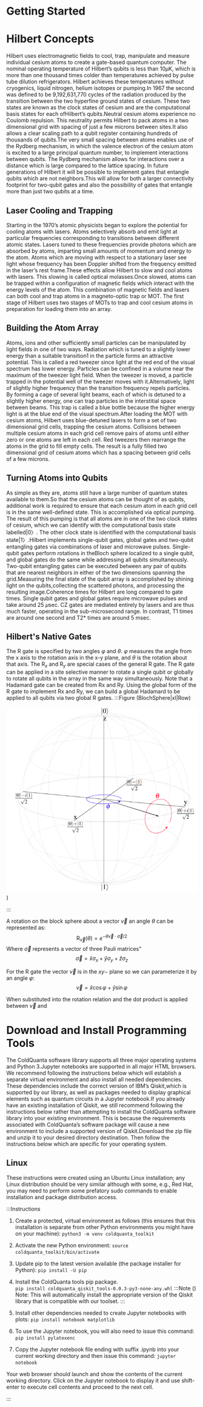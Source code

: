 # Getting Started

# Hilbert Concepts

Hilbert uses electromagnetic fields to cool,  trap,  manipulate and measure individual cesium atoms to create a gate-based quantum computer. The nominal operating temperature of Hilbert’s qubits is less than 10μK, which is more than one thousand times colder than temperatures achieved by pulse tube dilution refrigerators. Hilbert achieves these temperatures without cryogenics, liquid nitrogen, helium isotopes or pumping.In 1967 the second was defined to be 9,192,631,770 cycles of the radiation produced by the transition between the two hyperfine ground states of cesium.  These two states are known  as  the  clock  states  of  cesium  and  are  the  computational  basis  states  for  each  ofHilbert’s qubits.Neutral cesium atoms experience no Coulomb repulsion. This neutrality permits Hilbert to pack atoms in a two dimensional grid with spacing of just a few microns between sites.It also allows a clear scaling path to a qubit register containing hundreds of thousands of qubits.The very small spacing between atoms enables use of the Rydberg mechanism, in which the valence electron of the cesium atom is excited to a large principal quantum number, to implement interactions between qubits.  The Rydberg mechanism allows for interactions over a distance which is large compared to the lattice spacing.  In future generations of Hilbert it will be possible to implement gates that entangle qubits which are not neighbors.This will allow for both a larger connectivity footprint for two-qubit gates and also the possibility of gates that entangle more than just two qubits at a time.

##  Laser Cooling and Trapping
Starting in the 1970’s atomic physicists began to explore the potential for cooling atoms with lasers. Atoms selectively absorb and emit light at particular frequencies corresponding to transitions between different atomic states.  Lasers tuned to these frequencies provide photons which are absorbed by atoms, imparting small amounts of momentum and energy to the atom.  Atoms which are moving with respect to a stationary laser see light whose frequency has been Doppler shifted from the frequency emitted in the laser’s rest frame.These  effects  allow  Hilbert  to  slow  and  cool  atoms  with  lasers.   This  slowing  is  called optical molasses.Once slowed,  atoms can be trapped within a configuration of magnetic fields which interact with the energy levels of the atom. This combination of magnetic fields and lasers can both cool and trap atoms in a magneto-optic trap or MOT. The first stage of Hilbert uses two stages of MOTs to trap and cool cesium atoms in preparation for loading them into an array.

##  Building the Atom Array
Atoms, ions and other sufficiently small particles can be manipulated by light fields in one of two ways. Radiation which is tuned to a slightly lower energy than a suitable transition1 in the particle forms an attractive potential.  This is called a red tweezer since light at the red end of the visual spectrum has lower energy. Particles can be confined in a volume near the maximum of the tweezer light field.  When the tweezer is moved, a particle trapped in the potential well of the tweezer moves with it.Alternatively,  light  of  slightly  higher  frequency  than  the  transition  frequency  repels particles. By forming a cage of several light beams, each of which is detuned to a slightly higher energy, one can trap particles in the interstitial space between beams.  This trap is called a blue bottle because the higher energy light is at the blue end of the visual spectrum.After loading the MOT with cesium atoms, Hilbert uses blue-detuned lasers to form a set of two dimensional grid cells, trapping the cesium atoms.  Collisions between multiple cesium atoms in each grid cell remove pairs of atoms until either zero or one atoms are left in each cell. Red tweezers then rearrange the atoms in the grid to fill empty cells. The result is a fully filled two dimensional grid of cesium atoms which has a spacing between grid cells of a few microns.

## Turning Atoms into Qubits
As simple as they are, atoms still have a large number of quantum states available to them.So that the cesium atoms can be thought of as qubits, additional work is required to  ensure that each cesium atom in each grid cell is in the same well-defined state.  This is accomplished via optical pumping.   The result of this pumping is that all atoms are in one of the two clock states of cesium, which we can identify with the computational basis state labelled|0〉. The other clock state is identified with the computational basis state|1〉.Hilbert implements single-qubit gates, global gates and two-qubit entangling gates via combinations of laser and microwave pulses.  Single-qubit gates perform rotations in theBloch sphere localized to a single qubit, and global gates do the same while addressing all qubits simultaneously.  Two-qubit entangling gates can be executed between any pair of  qubits  that  are  nearest  neighbors  in  either  of  the  two  dimensions  spanning  the  grid.Measuring the final state of the qubit array is accomplished by shining light on the qubits,collecting the scattered photons, and processing the resulting image.Coherence times for Hilbert are long compared to gate times.  Single qubit gates and global gates require microwave pulses and take around 25 $\mu$sec.  CZ gates are mediated entirely by lasers and are thus much faster,  operating in the sub-microsecond range.   In contrast, T1 times are around one second and T2* times are around 5 msec.

## Hilbert's Native Gates
The $\text{R}$ gate is specified by two angles $\varphi$ and $\theta$. $\varphi$ measures the angle from the x axis to the rotation axis in the x-y plane, and $\theta$ is the rotation about that axis.  The $\text{R}_x$ and $\text{R}_y$ are special cases of the general $\text{R}$ gate.  The $\text{R}$ gate can be applied in a site selective manner to rotate a single qubit or globally to rotate all qubits in the array in the same way simultaneously.  Note that a Hadamard gate can be created from Rx and Ry.  Using the global form of the $\text{R}$ gate to implement Rx and Ry, we can build a global Hadamard to be applied to all qubits via two global $\text{R}$ gates.
:::Figure (BlochSphere|xl|Row)

![](static/assets/img/GettingStarted/BlochSphere.png "Hilbert's native gates as actions to the Bloch Sphere"))

:::


A rotation on the block sphere about a vector $\vec{v}$ an angle $\theta$ can be represented as:
$$
\text{R}_{\vec{v}}(\theta) =e^{-\theta \vec{v}\cdot\vec{\sigma}/2}
$$
Where $\vec\sigma$ represents a vector of three Pauli matrices" 
$$
\vec \sigma = \hat x \sigma_x  + \hat y \sigma_y + \hat z \sigma_z
$$

For the $\text{R}$ gate the vector $\vec{v}$ is in the $xy-$ plane so we can parameterize it by an angle $\varphi$:
$$
\vec v= \hat x \cos \varphi+ \hat y \sin \varphi
$$

When substituted into the rotation relation and the dot product is applied between $\vec{v}$ and 



# Download and Install Programming Tools
The ColdQuanta software library supports all three major operating systems and Python 3.Jupyter notebooks are supported in all major HTML browsers.  We recommend following the instructions below which will establish a separate virtual environment and also install all needed dependencies. These dependencies include the correct version of IBM’s Qiskit,which is supported by our library, as well as packages needed to display graphical elements such as quantum circuits in a Jupyter notebook.If you already have an existing installation of Qiskit, we still recommend following the instructions below rather than attempting to install the ColdQuanta software library into your existing environment. This is because the requirements associated with ColdQuanta’s software package will cause a new environment to include a supported version of Qiskit.Download the zip file and unzip it to your desired directory destination.  Then follow the instructions below which are specific for your operating system.

## Linux
These instructions were created using an Ubuntu Linux installation; any Linux distribution should be very similar although with some, e.g., Red Hat, you may need to perform some prefatory sudo commands to enable installation and package distribution access. 

:::Instructions
1. Create a protected, virtual environment as follows (this ensures that this installation is separate from other Python environments you might have on your machine): 
`python3 -m venv coldquanta_toolkit`
2. Activate the new Python environment:
`source coldquanta_toolkit/bin/activate`

3. Update pip to the latest version available (the package installer for Python):
`pip install -U pip`
4. Install the ColdQuanta tools pip package.  
`pip install coldquanta_qiskit_tools-0.0.3-py3-none-any.whl`
:::Note ()
Note: This will automatically install the appropriate version of the Qiskit library that is compatible with our toolset.
:::

5. Install other dependencies needed to create Jupyter notebooks with plots:
`pip install notebook matplotlib`

6. To use the Jupyter notebook, you will also need to issue this command:
`pip install pylatexenc`

7. Copy  the  Jupyter  notebook  file  ending  with  suffix  .ipynb  into  your  current  working directory and then issue this command:
`jupyter notebook`

Your web browser should launch and show the contents of the current working directory. Click on the Jupyter notebook to display it and use shift-enter to execute cell contents and proceed to the next cell.

:::